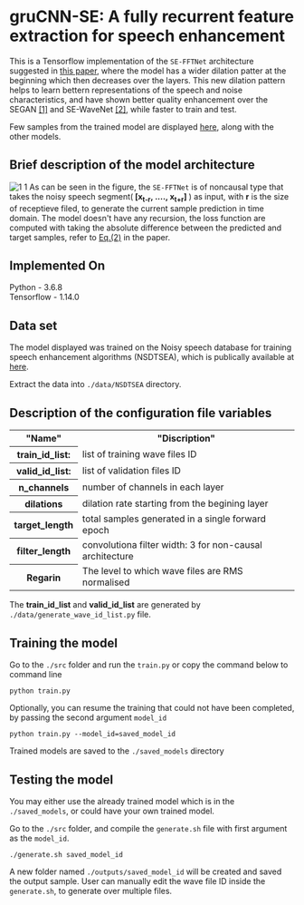 # gruCNN-SE: A fully recurrent feature extraction for speech enhancement
This is a Tensorflow implementation of the ```SE-FFTNet``` architecture suggested in <a href="https://www.isca-speech.org/archive/Interspeech_2019/pdfs/2622.pdf"> this paper</a>, where the model has a wider dilation patter at the beginning which then decreases over the layers. 
This new dilation pattern helps to learn bettern representations of the speech and noise characteristics, and have shown better quality enhancement over the SEGAN <a href="https://arxiv.org/abs/1703.09452">[1]</a> and SE-WaveNet <a href="https://arxiv.org/abs/1706.07162">[2]</a>, while faster to train and test.<br>

Few samples from the trained model are displayed <a href="https://www.csd.uoc.gr/~shifaspv/IS2019-demo">here</a>, along with the other models.

## Brief description of the model architecture
![1 1](https://user-images.githubusercontent.com/33422097/84161101-9708fc00-aa77-11ea-9b55-573f05b6bd81.jpg)
As can be seen in the figure, the ```SE-FFTNet``` is of noncausal type that takes the noisy speech segment(<b> [x<sub>t-r</sub>, ...., x<sub>t+r</sub>] </b>) as input, with <b> r</b> is the size of receptieve filed, to generate the current sample prediction in time domain. The model doesn't have any recursion, the loss function are computed with taking the absolute difference between the predicted and target samples, refer to <a href="https://www.isca-speech.org/archive/Interspeech_2019/pdfs/2622.pdf">Eq.(2)</a> in the paper.

## Implemented On
Python - 3.6.8 <br>
Tensorflow - 1.14.0 <br>

## Data set
The model displayed was trained on the Noisy speech database for training speech enhancement algorithms (NSDTSEA), which is publically available at <a href="https://datashare.is.ed.ac.uk/handle/10283/1942">here</a>.

Extract the data into ```./data/NSDTSEA``` directory.
## Description of the configuration file variables
<table>
  <tr>
    <th>"Name"</th>
    <th>"Discription"</th>
  </tr>
  
  <tr>
    <th>train_id_list:</th>
      <td>list of training wave files ID</td>
  </tr>
    <tr>
    <th>valid_id_list:</th>
      <td>list of validation files ID</td>
  </tr>
  <tr>
    <th>n_channels</th>
    <td>number of channels in each layer</td>
  </tr>
<tr>
    <th>dilations</th>
    <td>dilation rate starting from the begining layer</td>
  </tr>
  <tr>
    <th>target_length</th>
      <td> total samples generated in a single forward epoch</td>
  </tr>
    <tr>
    <th>filter_length</th>
    <td>convolutiona filter width: 3 for non-causal architecture </td>
  </tr>
  <tr>
    <th>Regarin</th>
      <td>The level to which wave files are RMS normalised </td>
  </tr>
</table>

The **train_id_list** and **valid_id_list** are generated by ```./data/generate_wave_id_list.py``` file.
## Training the model

Go to the ```./src``` folder and run the ```train.py``` or copy the command below to command line 

```
python train.py
```

Optionally, you can resume the training that could not have been completed, by passing the second argument ```model_id```

```
python train.py --model_id=saved_model_id
```

Trained models are saved to the ```./saved_models``` directory

## Testing the model

You may either use the already trained model which is in the ```./saved_models```, or could have your own trained model.

Go to the ```./src``` folder, and compile the ```generate.sh``` file with first argument as the ```model_id```. 

```
./generate.sh saved_model_id
```

A new folder named ```./outputs/saved_model_id``` will be created and saved the output sample.
User can manually edit the wave file ID inside the ```generate.sh```, to generate over multiple files.


